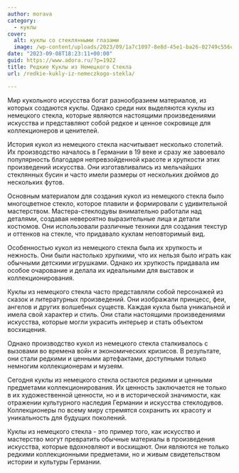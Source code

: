 ```yaml
---
author: morava
category:
  - куклы
cover:
  alt: куклы со стеклянными глазами
  image: /wp-content/uploads/2023/09/1a7c1097-8e8d-45e1-ba26-02749c556c6f.png
date: "2023-09-08T18:23:11+00:00"
guid: https://www.adora.ru/?p=1922
title: Редкие Куклы из Немецкого Стекла
url: /redkie-kukly-iz-nemeczkogo-stekla/

---
```

Мир кукольного искусства богат разнообразием материалов, из которых создаются куклы. Однако среди них выделяются куклы из немецкого стекла, которые являются настоящими произведениями искусства и представляют собой редкое и ценное сокровище для коллекционеров и ценителей.

История кукол из немецкого стекла насчитывает несколько столетий. Их производство началось в Германии в 19 веке и сразу же завоевало популярность благодаря непревзойденной красоте и хрупкости этих произведений искусства. Они изготавливались из мельчайших стеклянных бусин и часто имели размеры от нескольких дюймов до нескольких футов.

Основным материалом для создания кукол из немецкого стекла было многоцветное стекло, которое плавили и формировали с удивительной мастерством. Мастера-стеклодувы внимательно работали над деталями, создавая невероятно выразительные лица и детали костюмов. Они использовали различные техники для создания текстур и оттенков на стекле, что придавало куклам неповторимый вид.

Особенностью кукол из немецкого стекла была их хрупкость и нежность. Они были настолько хрупкими, что их нельзя было играть как обычными детскими игрушками. Однако их хрупкость придавала им особое очарование и делала их идеальными для выставок и коллекционирования.

Куклы из немецкого стекла часто представляли собой персонажей из сказок и литературных произведений. Они изображали принцесс, феи, ангелов и других волшебных существ. Каждая кукла была уникальной и имела свой характер и стиль. Они стали настоящими произведениями искусства, которые могли украсить интерьер и стать объектом восхищения.

Однако производство кукол из немецкого стекла сталкивалось с вызовами во времена войн и экономических кризисов. В результате, они стали редкими и ценными артефактами, доступными только немногим коллекционерам и музеям.

Сегодня куклы из немецкого стекла остаются редкими и ценными предметами коллекционирования. Их ценность заключается не только в их художественной ценности, но и в исторической значимости, как отражении культурного наследия Германии и искусства стеклодувов. Коллекционеры по всему миру стремятся сохранить их красоту и уникальность для будущих поколений.

Куклы из немецкого стекла \- это пример того, как искусство и мастерство могут превратить обычные материалы в произведения искусства, которые вдохновляют и восхищают. Они являются не только редкими коллекционными предметами, но и живым свидетельством истории и культуры Германии.
